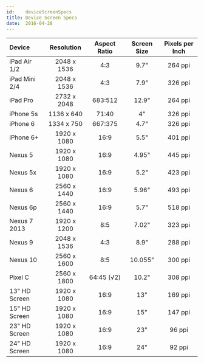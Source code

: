 ```yaml
---
id:    deviceScreenSpecs
title: Device Screen Specs
date:  2016-04-28
---
```




| Device        | Resolution  | Aspect Ratio | Screen Size | Pixels per Inch |
|:------------- |:-----------:|:------------:|:-----------:|:---------------:|
| iPad Air 1/2  | 2048 x 1536 | 4:3          | 9.7"        | 264 ppi         |
| iPad Mini 2/4 | 2048 x 1536 | 4:3          | 7.9"        | 326 ppi         |
| iPad Pro      | 2732 x 2048 | 683:512      | 12.9"       | 264 ppi         |
| iPhone 5s     | 1136 x 640  | 71:40        | 4"          | 326 ppi         |
| iPhone 6      | 1334 x 750  | 667:375      | 4.7"        | 326 ppi         |
| iPhone 6+     | 1920 x 1080 | 16:9         | 5.5"        | 401 ppi         |
| Nexus 5       | 1920 x 1080 | 16:9         | 4.95"       | 445 ppi         |
| Nexus 5x      | 1920 x 1080 | 16:9         | 5.2"        | 423 ppi         |
| Nexus 6       | 2560 x 1440 | 16:9         | 5.96"       | 493 ppi         |
| Nexus 6p      | 2560 x 1440 | 16:9         | 5.7"        | 518 ppi         |
| Nexus 7 2013  | 1920 x 1200 | 8:5          | 7.02"       | 323 ppi         |
| Nexus 9       | 2048 x 1536 | 4:3          | 8.9"        | 288 ppi         |
| Nexus 10      | 2560 x 1600 | 8:5          | 10.055"     | 300 ppi         |
| Pixel C       | 2560 x 1800 | 64:45 (√2)   | 10.2"       | 308 ppi         |
| 13" HD Screen | 1920 x 1080 | 16:9         | 13"         | 169 ppi         |
| 15" HD Screen | 1920 x 1080 | 16:9         | 15"         | 147 ppi         |
| 23" HD Screen | 1920 x 1080 | 16:9         | 23"         | 96 ppi          |
| 24" HD Screen | 1920 x 1080 | 16:9         | 24"         | 92 ppi          |
